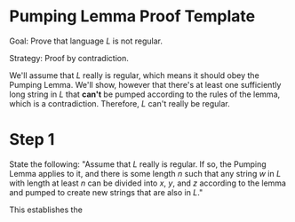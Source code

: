 # Pumping Lemma Proof Template

Goal: Prove that language *L* is not regular.

Strategy: Proof by contradiction.

We'll assume that *L* really is regular, which means it should obey the Pumping Lemma. We'll show, however that there's at least one sufficiently long string in *L* that **can't** be pumped according to the rules of the lemma, which is a contradiction. Therefore, *L* can't really be regular.

# Step 1

State the following: "Assume that *L* really is regular. If so, the Pumping Lemma applies to it, and there is some length *n* such that any string *w* in *L* with length at least *n* can be divided into *x*, *y*, and *z* according to the lemma and pumped to create new strings that are also in *L*."

This establishes the 
